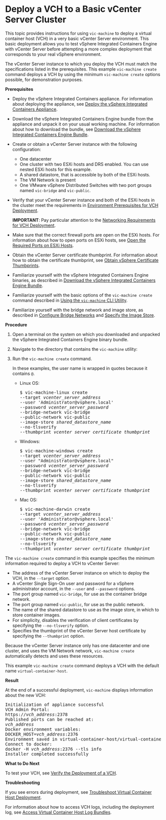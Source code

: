 # Deploy a VCH to a Basic vCenter Server Cluster

This topic provides instructions for using `vic-machine` to deploy a virtual container host (VCH) in a very basic vCenter Server environment. This basic deployment allows you to test vSphere Integrated Containers Engine with vCenter Server before attempting a more complex deployment that corresponds to your real vSphere environment.

The vCenter Server instance to which you deploy the VCH must match the specifications listed in the prerequisites. This example `vic-machine create` command deploys a VCH by using the minimum `vic-machine create` options possible, for demonstration purposes.

**Prerequisites**

* Deploy the vSphere Integrated Containers appliance. For information about deploying the appliance, see [Deploy the vSphere Integrated Containers Appliance](deploy_vic_appliance.md).
* Download the vSphere Integrated Containers Engine bundle from the appliance and unpack it on your usual working machine. For information about how to download the bundle, see [Download the vSphere Integrated Containers Engine Bundle](vic_engine_bundle.md). 
* Create or obtain a vCenter Server instance with the following configuration:
  * One datacenter
  * One cluster with two ESXi hosts and DRS enabled. You can use nested ESXi hosts for this example.
  * A shared datastore, that is accessible by both of the ESXi hosts.
  * The VM Network is present
  * One VMware vSphere Distributed Switches with two port groups named `vic-bridge` and `vic-public`.
* Verify that your vCenter Server instance and both of the ESXi hosts in the cluster meet the requirements in [Environment Prerequisites for VCH Deployment](vic_installation_prereqs.md). 

    **IMPORTANT**: Pay particular attention to the [Networking Requirements for VCH Deployment](vic_installation_prereqs.md#vchnetworkreqs).
* Make sure that the correct firewall ports are open on the ESXi hosts. For information about how to open ports on ESXi hosts, see [Open the Required Ports on ESXi Hosts](open_ports_on_hosts.md).
* Obtain the vCenter Server certificate thumbprint. For information about how to obtain the certificate thumbprint, see [Obtain vSphere Certificate Thumbprints](obtain_thumbprint.md).
* Familiarize yourself with the vSphere Integrated Containers Engine binaries, as described in [Download the vSphere Integrated Containers Engine Bundle](vic_engine_bundle.md). 
* Familiarize yourself with the basic options of the `vic-machine create` command described in [Using the `vic-machine` CLI Utility](using_vicmachine.md).
* Familiarize yourself with the bridge network and image store, as described in [Configure Bridge Networks](bridge_network.md) and [Specify the Image Store](image_store.md).
 

**Procedure**

1. Open a terminal on the system on which you downloaded and unpacked the vSphere Integrated Containers Engine binary bundle.
2. Navigate to the directory that contains the `vic-machine` utility:
3. Run the `vic-machine create` command.

   In these examples, the user name is wrapped in quotes because it contains `@`.

   - Linux OS:
      <pre>$ vic-machine-linux create
     --target <i>vcenter_server_address</i>
     --user 'Administrator@vsphere.local'
     --password <i>vcenter_server_password</i>
     --bridge-network vic-bridge
     --public-network vic-public
     --image-store <i>shared_datastore_name</i>
     --no-tlsverify
     --thumbprint <i>vcenter_server_certificate_thumbprint</i>
     </pre>  
   - Windows:
      <pre>$ vic-machine-windows create
     --target <i>vcenter_server_address</i>
     --user "Administrator@vsphere.local"
     --password <i>vcenter_server_password</i>
     --bridge-network vic-bridge
     --public-network vic-public
     --image-store <i>shared_datastore_name</i>
     --no-tlsverify
     --thumbprint <i>vcenter_server_certificate_thumbprint</i>
     </pre> 
   - Mac OS:
       <pre>$ vic-machine-darwin create
     --target <i>vcenter_server_address</i>
     --user 'Administrator@vsphere.local'
     --password <i>vcenter_server_password</i>
     --bridge-network vic-bridge
     --public-network vic-public
     --image-store <i>shared_datastore_name</i>
     --no-tlsverify
     --thumbprint <i>vcenter_server_certificate_thumbprint</i>
     </pre> 

The `vic-machine create` command in this example specifies the minimum information required to deploy a VCH to vCenter Server:

- The address of the vCenter Server instance on which to deploy the VCH, in the `--target` option.  
- A vCenter Single Sign-On user and password for a vSphere administrator account, in the `--user` and `--password` options. 
- The port group named `vic-bridge`, for use as the container bridge network. 
- The port group named `vic-public`, for use as the public network. 
- The name of the shared datastore to use as the image store, in which to store container images.
- For simplicity, disables the verification of client certificates by specifying the `--no-tlsverify` option.
- Specifies the thumbprint of the vCenter Server host certificate by specifying the `--thumbprint` option.
   
Because the vCenter Server instance only has one datacenter and one cluster, and uses the VM Network network, `vic-machine create` automatically detects and uses these resources.

This example `vic-machine create` command deploys a VCH with the default name `virtual-container-host`.

**Result**

At the end of a successful deployment, `vic-machine` displays information about the new VCH:
   
<pre>Initialization of appliance successful
VCH Admin Portal:
https://<i>vch_address</i>:2378
Published ports can be reached at:
<i>vch_address</i>
Docker environment variables:
DOCKER_HOST=<i>vch_address</i>:2376
Environment saved in virtual-container-host/virtual-container-host.env
Connect to docker:
docker -H <i>vch_address</i>:2376 --tls info
Installer completed successfully</pre>

**What to Do Next** 

To test your VCH, see [Verify the Deployment of a VCH](verify_vch_deployment.md).

**Troubleshooting**

If you see errors during deployment, see [Troubleshoot Virtual Container Host Deployment](ts_deploy_vch.md).

For information about how to access VCH logs, including the deployment log, see [Access Virtual Container Host Log Bundles](log_bundles.md).
